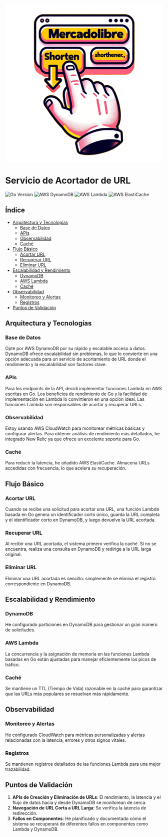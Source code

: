 ![URL Shortener Logo](./imagen.png)

# Servicio de Acortador de URL

![Go Version](https://img.shields.io/badge/Go-1.21-blue)
![AWS DynamoDB](https://img.shields.io/badge/AWS-DynamoDB-orange)
![AWS Lambda](https://img.shields.io/badge/AWS-Lambda-green)
![AWS ElastiCache](https://img.shields.io/badge/AWS-ElastiCache-red)

## Índice

- [Arquitectura y Tecnologías](#arquitectura-y-tecnologías)
  - [Base de Datos](#base-de-datos)
  - [APIs](#apis)
  - [Observabilidad](#observabilidad)
  - [Caché](#caché)
- [Flujo Básico](#flujo-básico)
  - [Acortar URL](#acortar-url)
  - [Recuperar URL](#recuperar-url)
  - [Eliminar URL](#eliminar-url)
- [Escalabilidad y Rendimiento](#escalabilidad-y-rendimiento)
  - [DynamoDB](#dynamodb)
  - [AWS Lambda](#aws-lambda)
  - [Caché](#caché-1)
- [Observabilidad](#observabilidad-1)
  - [Monitoreo y Alertas](#monitoreo-y-alertas)
  - [Registros](#registros)
- [Puntos de Validación](#puntos-de-validación)

## Arquitectura y Tecnologías

### Base de Datos
Opté por AWS DynamoDB por su rápido y escalable acceso a datos. DynamoDB ofrece escalabilidad sin problemas, lo que lo convierte en una opción adecuada para un servicio de acortamiento de URL donde el rendimiento y la escalabilidad son factores clave.

### APIs
Para los endpoints de la API, decidí implementar funciones Lambda en AWS escritas en Go. Los beneficios de rendimiento de Go y la facilidad de implementación en Lambda lo convirtieron en una opción ideal. Las funciones Lambda son responsables de acortar y recuperar URLs.

### Observabilidad
Estoy usando AWS CloudWatch para monitorear métricas básicas y configurar alertas. Para obtener análisis de rendimiento más detallados, he integrado New Relic ya que ofrece un excelente soporte para Go.

### Caché
Para reducir la latencia, he añadido AWS ElastiCache. Almacena URLs accedidas con frecuencia, lo que acelera su recuperación.

## Flujo Básico

### Acortar URL
Cuando se recibe una solicitud para acortar una URL, una función Lambda basada en Go genera un identificador corto único, guarda la URL completa y el identificador corto en DynamoDB, y luego devuelve la URL acortada.

### Recuperar URL
Al recibir una URL acortada, el sistema primero verifica la caché. Si no se encuentra, realiza una consulta en DynamoDB y redirige a la URL larga original.

### Eliminar URL
Eliminar una URL acortada es sencillo: simplemente se elimina el registro correspondiente en DynamoDB.

## Escalabilidad y Rendimiento

### DynamoDB
He configurado particiones en DynamoDB para gestionar un gran número de solicitudes.

### AWS Lambda
La concurrencia y la asignación de memoria en las funciones Lambda basadas en Go están ajustadas para manejar eficientemente los picos de tráfico.

### Caché
Se mantiene un TTL (Tiempo de Vida) razonable en la caché para garantizar que las URLs más populares se resuelvan más rápidamente.

## Observabilidad

### Monitoreo y Alertas
He configurado CloudWatch para métricas personalizadas y alertas relacionadas con la latencia, errores y otros signos vitales.

### Registros
Se mantienen registros detallados de las funciones Lambda para una mejor trazabilidad.

## Puntos de Validación

1. **APIs de Creación y Eliminación de URLs**: El rendimiento, la latencia y el flujo de datos hacia y desde DynamoDB se monitorean de cerca.
2. **Navegación de URL Corta a URL Larga**: Se verifica la latencia de redirección.
3. **Fallos en Componentes**: He planificado y documentado cómo el sistema se recuperará de diferentes fallos en componentes como Lambda y DynamoDB.
